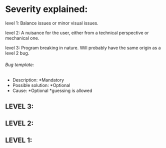 # Severity explained:

level 1: Balance issues or minor visual issues.

level 2: A nuisance for the user, either from a technical perspective or mechanical one.

level 3: Program breaking in nature. Will probably have the same origin as a level 2 bug.


###### Bug template:
- Description: *Mandatory
- Possible solution: *Optional
- Cause: *Optional *guessing is allowed


## LEVEL 3:



## LEVEL 2:



## LEVEL 1:
